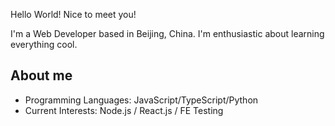 Hello World! Nice to meet you!

I'm a Web Developer based in Beijing, China. I'm enthusiastic about learning everything cool.

## About me

- Programming Languages: JavaScript/TypeScript/Python
- Current Interests: Node.js / React.js / FE Testing
